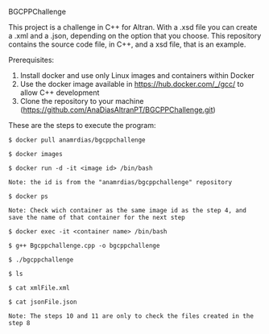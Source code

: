 BGCPPChallenge

This project is a challenge in C++ for Altran. With a .xsd file you can create a .xml and a .json, depending on the option that you choose.
This repository contains the source code file, in C++, and a xsd file, that is an example.

Prerequisites:
1. Install docker and use only Linux images and containers within Docker
2. Use the docker image available in https://hub.docker.com/_/gcc/ to allow C++ development 
3. Clone the repository to your machine (https://github.com/AnaDiasAltranPT/BGCPPChallenge.git)

These are the steps to execute the program:
	
	$ docker pull anamrdias/bgcppchallenge

	$ docker images

	$ docker run -d -it <image id> /bin/bash

	Note: the id is from the "anamrdias/bgcppchallenge" repository

	$ docker ps

	Note: Check wich container as the same image id as the step 4, and save the name of that container for the next step

	$ docker exec -it <container name> /bin/bash

	$ g++ Bgcppchallenge.cpp -o bgcppchallenge

	$ ./bgcppchallenge

	$ ls

	$ cat xmlFile.xml

	$ cat jsonFile.json

	Note: The steps 10 and 11 are only to check the files created in the step 8
